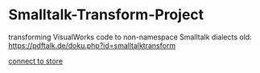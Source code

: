# Smalltalk-Transform-Project
transforming VisualWorks code to non-namespace Smalltalk dialects
old: https://pdftalk.de/doku.php?id=smalltalktransform

[connect to store](https://github.com/PDFtalk/.github/wiki/Getting-Started)
